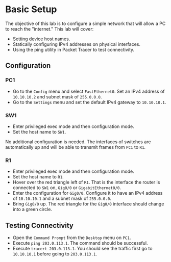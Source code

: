 # Basic Setup

The objective of this lab is to configure a simple network that will allow a PC
to reach the "internet." This lab will cover:

- Setting device host names.
- Statically configuring IPv4 addresses on physical interfaces.
- Using the ping utility in Packet Tracer to test connectivity.

## Configuration

### PC1

- Go to the `Config` menu and select `FastEthernet0`. Set an IPv4 address of
  `10.10.10.2` and subnet mask of `255.0.0.0`.
- Go to the `Settings` menu and set the default IPv4 gateway to `10.10.10.1`.

### SW1

- Enter privileged exec mode and then configuration mode.
- Set the host name to `SW1`.

No additional configuration is needed. The interfaces of switches are
automatically up and will be able to transmit frames from `PC1` to `R1`.

### R1

- Enter privileged exec mode and then configuration mode.
- Set the host name to `R1`.
- Hover over the red triangle left of `R1`. That is the interface the router is
  connected to `SW1` on, `Gig0/0` or `GigabitEthernet0/0`.
- Enter the configuration for `Gig0/0`. Configure it to have an IPv4 address of
  `10.10.10.1` and a subnet mask of `255.0.0.0`.
- Bring `Gig0/0` up. The red triangle for the `Gig0/0` interface should change
  into a green circle.

## Testing Connectivity

- Open the `Command Prompt` from the `Desktop` menu on `PC1`.
- Execute `ping 203.0.113.1`. The command should be successful.
- Execute `tracert 203.0.113.1`. You should see the traffic first go to
  `10.10.10.1` before going to `203.0.113.1`.

